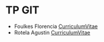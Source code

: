 # **TP GIT**
- Foulkes Florencia [CurriculumVitae](Florencia_Foulkes.md)
- Rotela Agustin [CurriculumVitae](Agustin_Rotela.md)  